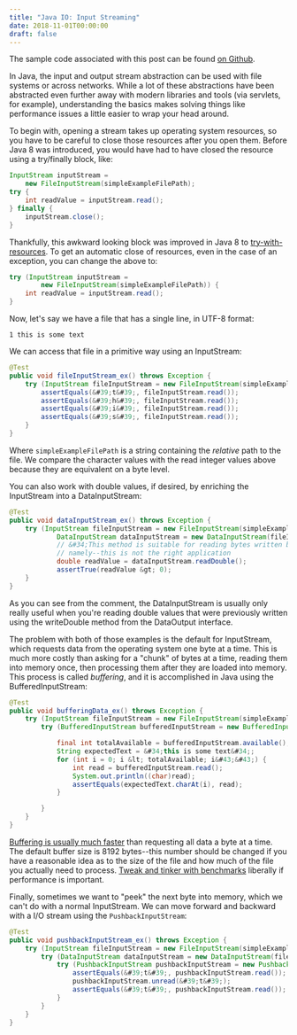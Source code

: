 ```yaml
---
title: "Java IO: Input Streaming"
date: 2018-11-01T00:00:00
draft: false
---
```


The sample code associated with this post can be found [on Github](https://github.com/nfisher23/iodemos).

In Java, the input and output stream abstraction can be used with file systems or across networks. While a lot of these abstractions have been abstracted even further
away with modern libraries and tools (via servlets, for example), understanding the basics makes solving things like performance issues a little easier to wrap your head around.

To begin with, opening a stream takes up operating system resources, so you have to be careful to close those resources after you open them. Before Java 8 was introduced, you would have
had to have closed the resource using a try/finally block, like:

``` java
InputStream inputStream =
    new FileInputStream(simpleExampleFilePath);
try {
    int readValue = inputStream.read();
} finally {
    inputStream.close();
}

```

Thankfully, this awkward looking block was improved in Java 8 to [try-with-resources](https://docs.oracle.com/javase/tutorial/essential/exceptions/tryResourceClose.html). To get an automatic close of resources, even in the case of an exception, you can change the above to:

``` java
try (InputStream inputStream =
        new FileInputStream(simpleExampleFilePath)) {
    int readValue = inputStream.read();
}

```

Now, let&#39;s say we have a file that has a single line, in UTF-8 format:

```
1 this is some text
```

We can access that file in a primitive way using an InputStream:

``` java
@Test
public void fileInputStream_ex() throws Exception {
    try (InputStream fileInputStream = new FileInputStream(simpleExampleFilePath)) {
        assertEquals(&#39;t&#39;, fileInputStream.read());
        assertEquals(&#39;h&#39;, fileInputStream.read());
        assertEquals(&#39;i&#39;, fileInputStream.read());
        assertEquals(&#39;s&#39;, fileInputStream.read());
    }
}

```

Where `simpleExampleFilePath` is a string containing the _relative_ path to the file. We compare the character values with the read integer values above because they are equivalent on a byte level.

You can also work with double values, if desired, by enriching the InputStream into a DataInputStream:

``` java
@Test
public void dataInputStream_ex() throws Exception {
    try (InputStream fileInputStream = new FileInputStream(simpleExampleFilePath);
            DataInputStream dataInputStream = new DataInputStream(fileInputStream)) {
            // &#34;This method is suitable for reading bytes written by the writeDouble method of interface DataOutput&#34;
            // namely--this is not the right application
            double readValue = dataInputStream.readDouble();
            assertTrue(readValue &gt; 0);
    }
}

```

As you can see from the comment, the DataInputStream is usually only really useful when you&#39;re reading double values that were previously written using the writeDouble method from the DataOutput interface.

The problem with both of those examples is the default for InputStream, which requests data from the operating system one byte at a time. This is much more costly than asking for a &#34;chunk&#34; of bytes at a time, reading them into memory once, then processing them after they are loaded into memory. This process is called _buffering_, and it is accomplished in Java using the BufferedInputStream:

``` java
@Test
public void bufferingData_ex() throws Exception {
    try (InputStream fileInputStream = new FileInputStream(simpleExampleFilePath)) {
        try (BufferedInputStream bufferedInputStream = new BufferedInputStream(fileInputStream)) {

            final int totalAvailable = bufferedInputStream.available();
            String expectedText = &#34;this is some text&#34;;
            for (int i = 0; i &lt; totalAvailable; i&#43;&#43;) {
                int read = bufferedInputStream.read();
                System.out.println((char)read);
                assertEquals(expectedText.charAt(i), read);
            }

        }
    }
}

```

[Buffering is usually much faster](https://nickolasfisher.com/blog/Improving-Java-IO-Performance-Buffering-Techniques) than requesting all data a byte at a time. The default buffer size is 8192 bytes--this number should be changed if you have a reasonable idea as to the size of the file and how much of the file you actually need to process. [Tweak and tinker with benchmarks](https://nickolasfisher.com/blog/Improving-Java-IO-Performance-Buffering-Techniques) liberally if performance is important.

Finally, sometimes we want to &#34;peek&#34; the next byte into memory, which we can&#39;t do with a normal InputStream. We can move forward and backward with a I/O stream using the `PushbackInputStream`:

``` java
@Test
public void pushbackInputStream_ex() throws Exception {
    try (InputStream fileInputStream = new FileInputStream(simpleExampleFilePath)) {
        try (DataInputStream dataInputStream = new DataInputStream(fileInputStream)) {
            try (PushbackInputStream pushbackInputStream = new PushbackInputStream(dataInputStream)) {
                assertEquals(&#39;t&#39;, pushbackInputStream.read());
                pushbackInputStream.unread(&#39;t&#39;);
                assertEquals(&#39;t&#39;, pushbackInputStream.read());
            }
        }
    }
}

```


